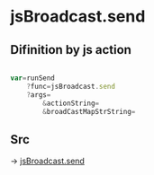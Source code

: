 # jsBroadcast.send

## Difinition by js action

```js.js

var=runSend
	?func=jsBroadcast.send
	?args=
		&actionString=
		&broadCastMapStrString=
```

## Src

-> [jsBroadcast.send](https://github.com/puutaro/CommandClick/blob/master/app/src/main/java/com/puutaro/commandclick/fragment_lib/terminal_fragment/js_interface/JsBroadcast.kt#L15)


